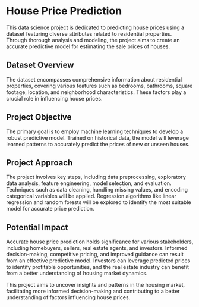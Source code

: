 # House Price Prediction

This data science project is dedicated to predicting house prices using a dataset featuring diverse attributes related to residential properties. Through thorough analysis and modeling, the project aims to create an accurate predictive model for estimating the sale prices of houses.

## Dataset Overview
The dataset encompasses comprehensive information about residential properties, covering various features such as bedrooms, bathrooms, square footage, location, and neighborhood characteristics. These factors play a crucial role in influencing house prices.

## Project Objective
The primary goal is to employ machine learning techniques to develop a robust predictive model. Trained on historical data, the model will leverage learned patterns to accurately predict the prices of new or unseen houses.

## Project Approach
The project involves key steps, including data preprocessing, exploratory data analysis, feature engineering, model selection, and evaluation. Techniques such as data cleaning, handling missing values, and encoding categorical variables will be applied. Regression algorithms like linear regression and random forests will be explored to identify the most suitable model for accurate price prediction.

## Potential Impact
Accurate house price prediction holds significance for various stakeholders, including homebuyers, sellers, real estate agents, and investors. Informed decision-making, competitive pricing, and improved guidance can result from an effective predictive model. Investors can leverage predicted prices to identify profitable opportunities, and the real estate industry can benefit from a better understanding of housing market dynamics.

This project aims to uncover insights and patterns in the housing market, facilitating more informed decision-making and contributing to a better understanding of factors influencing house prices.
